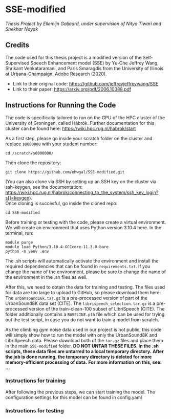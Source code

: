 # SSE-modified  
_Thesis Project by Ellemijn Galjaard, under supervision of Nitya Tiwari and Shekhar Nayak_

## Credits
The code used for this thesis project is a modified version of the Self-Supervised Speech Enhancement model (SSE) by Yu-Che Jeffrey Wang, Shrikant Venkataramani, and Paris Smaragdis from the University of Illinois at Urbana-Champaign, Adobe Research (2020).  

- Link to their original code: https://github.com/jeffreyjeffreywang/SSE
- Link to their paper: https://arxiv.org/pdf/2006.10388.pdf

## Instructions for Running the Code
The code is specifically tailored to run on the GPU of the HPC cluster of the University of Groningen, called Hábrók.
Further documentation for this cluster can be found here: https://wiki.hpc.rug.nl/habrok/start  

As a first step, please go inside your scratch folder on the cluster and replace ```s0000000``` with your student number:  
```  
cd /scratch/s0000000/  

```
  
Then clone the repository:
```  
git clone https://github.com/ehwgal/SSE-modified.git  

```
(You can also clone via SSH by setting up an SSH key on the cluster via ssh-keygen, see the documentation: https://wiki.hpc.rug.nl/habrok/connecting_to_the_system/ssh_key_login?s[]=keygen).  
Once cloning is succesful, go inside the cloned repo:
``` 
cd SSE-modified  

```

Before training or testing with the code, please create a virtual environment. We will create an environment that uses Python version 3.10.4 here.
In the terminal, run:  
```
module purge
module load Python/3.10.4-GCCcore-11.3.0-bare
python -m venv .env  

```  

The .sh scripts will automatically activate the environment and install the required dependencies that can be found in ```requirements.txt```. If you change the name of the environment, please be sure to change the name of the environment in the .sh files as well. 

After this, we need to obtain the data for training and testing.
The files used for data are too large to upload to GitHub, so please download them here:
The ```urbansound16k.tar.gz``` is a pre-processed version of part of the UrbanSound8K data set (CITE).
The ```librispeech_selection.tar.gz``` is a pre-processed version of the train-clean-100 subset of LibriSpeech (CITE).
The folder additionally contains a ```BASELINE.pth``` file which can be used for trying out the test script, in case you do not want to train a model from scratch.

As the climbing gym noise data used in our project is not public, this code will simply show how to run the model with only the UrbanSound8K and LibriSpeech data. Please download both of the ```tar.gz``` files and place them in the main ```SSE-modified``` folder.
**DO NOT UNTAR THESE FILES. In the .sh scripts, these data files are untarred to a local temporary directory.**
**After the job is done running, the temporary directory is deleted for more memory-efficient processing of data.**
**For more information on this, see: ...**

### Instructions for training
After following the previous steps, we can start training the model.
The configuration settings for this model can be found in config.yaml

### Instructions for testing
